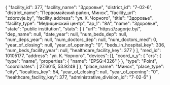 {
    "facility_id": 377,
    "facility_name": "Здоровье",
    "district_id": "7-02-6",
    "district_name": "Первомайский район, Минск",
    "facility_url": "zdorovje.by",
    "facility_address": "ул. К. Чорного",
    "title": "Здоровье",
    "facility_type": "Медицинский центр",
    "ap_1": "8А",
    "name": "Здоровье",
    "state": "public institution",
    "stats": [
        {
            "url": "https:\/\/zagorje.by\/",
            "dep_name": null,
            "date_year": null,
            "num_beds_dep": null,
            "num_deps_year": null,
            "num_doctors_dep": null,
            "num_doctors_med": 0,
            "year_of_closing": null,
            "year_of_opening": "0",
            "beds_in_hospital_key": 336,
            "num_beds_facility_year": null,
            "healthcare_facility_key": 377
        }
    ],
    "med_id": 10105177,
    "address": "ул. К. Чорного",
    "devices": [],
    "coord_x_y": {
        "crs": {
            "type": "name",
            "properties": {
                "name": "EPSG:4326"
            }
        },
        "type": "Point",
        "coordinates": [
            27.6015,
            53.9249
        ]
    },
    "place_name": "Минск",
    "place_type": "city",
    "localties_key": 54,
    "year_of_closing": null,
    "year_of_opening": "0",
    "healthcare_facility_key": 377,
    "administrative_division_id": "7-02-6"
}